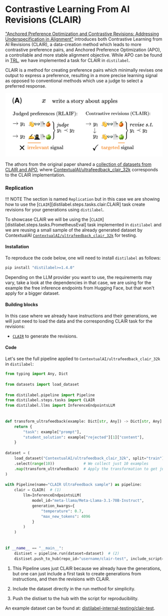 # Contrastive Learning From AI Revisions (CLAIR)

["Anchored Preference Optimization and Contrastive Revisions: Addressing Underspecification in Alignment"](https://huggingface.co/papers/2408.06266) introduces both Contrastive
Learning from AI Revisions (CLAIR), a data-creation method which leads to more contrastive preference pairs, and Anchored Preference Optimization (APO), a controllable and more stable alignment objective. While APO can be found in [TRL](https://huggingface.co/docs/trl/dpo_trainer#loss-functions), we have implemented a task for CLAIR in `distilabel`.

CLAIR is a method for creating preference pairs which minimally revises one output to express a preference, resulting in a more precise learning signal as opposed to conventional methods which use a judge to select a preferred response. 

![CLAIR overview](../../../assets/pipelines/clair.png)

The athors from the original paper shared a [collection of datasets from CLAIR and APO](https://huggingface.co/collections/ContextualAI/clair-and-apo-66b52868672bb1c984d1f3d5), where [ContextualAI/ultrafeedback_clair_32k](https://huggingface.co/datasets/ContextualAI/ultrafeedback_clair_32k) corresponds to the CLAIR implementation.

### Replication

!!! NOTE
    The section is named `Replication` but in this case we are showing how to use the [`CLAIR`][distilabel.steps.tasks.clair.CLAIR] task create revisions for your generations using `distilabel`.

To showcase CLAIR we will be using the [`CLAIR`][distilabel.steps.tasks.PrometheusEval] task implemented in `distilabel` and we are reusing a small sample of the already generated dataset by ContextualAI [`ContextualAI/ultrafeedback_clair_32k`](https://huggingface.co/datasets/ContextualAI/ultrafeedback_clair_32k) for testing.

#### Installation

To reproduce the code below, one will need to install `distilabel` as follows:

```bash
pip install "distilabel>=1.4.0"
```

Depending on the LLM provider you want to use, the requirements may vary, take a look at the dependencies in that case, we are using for the example the free inference endpoints from Hugging Face, but that won't apply for a bigger dataset.

#### Building blocks

In this case where we already have instructions and their generations, we will just need to load the data and the corresponding CLAIR task for the revisions:

- [`CLAIR`](https://distilabel.argilla.io/dev/components-gallery/tasks/clair/) to generate the revisions.

#### Code

Let's see the full pipeline applied to `ContextualAI/ultrafeedback_clair_32k` in `distilabel`:

```python
from typing import Any, Dict

from datasets import load_dataset

from distilabel.pipeline import Pipeline
from distilabel.steps.tasks import CLAIR
from distilabel.llms import InferenceEndpointsLLM


def transform_ultrafeedback(example: Dict[str, Any]) -> Dict[str, Any]:
    return {
        "task": example["prompt"],
        "student_solution": example["rejected"][1]["content"],
    }

dataset = (
    load_dataset("ContextualAI/ultrafeedback_clair_32k", split="train")
    .select(range(10))             # We collect just 10 examples
    .map(transform_ultrafeedback)  # Apply the transformation to get just the text
)

with Pipeline(name="CLAIR UltraFeedback sample") as pipeline:
    clair = CLAIR(  # (1)
        llm=InferenceEndpointsLLM(
            model_id="meta-llama/Meta-Llama-3.1-70B-Instruct",
            generation_kwargs={
                "temperature": 0.7,
                "max_new_tokens": 4096
            }
        )
    )


if __name__ == "__main__":
    distiset = pipeline.run(dataset=dataset)  # (2)
    distiset.push_to_hub(repo_id="username/clair-test", include_script=True)  # (3)
```

1. This Pipeline uses just CLAIR because we already have the generations, but one can just include a first task to create generations from instructions, and then the revisions with CLAIR.

2. Include the dataset directly in the run method for simplicity.

3. Push the distiset to the hub with the script for reproducibility.

An example dataset can be found at: [distilabel-internal-testing/clair-test](https://huggingface.co/datasets/distilabel-internal-testing/clair-test).
